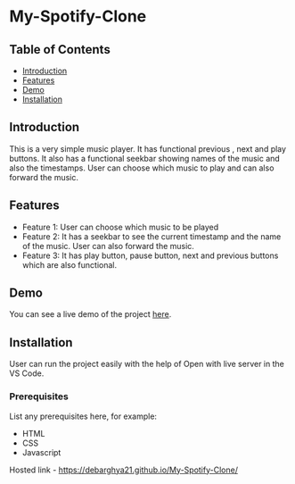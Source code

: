 # My-Spotify-Clone


## Table of Contents
- [Introduction](#introduction)
- [Features](#features)
- [Demo](#demo)
- [Installation](#installation)


## Introduction
This is a very simple music player. It has functional previous , next and play buttons. It also has a functional seekbar showing names of the music and also the timestamps. User can choose which music to play and can also forward the music.

## Features
- Feature 1: User can choose which music to be played
- Feature 2: It has a seekbar to see the current timestamp and the name of the music. User can also forward the music.
- Feature 3: It has play button, pause button, next and previous buttons which are also functional.

## Demo
You can see a live demo of the project [here]([http://example.com](https://debarghya21.github.io/My-Spotify-Clone/)).

## Installation
User can run the project easily with the help of Open with live server in the VS Code.

### Prerequisites
List any prerequisites here, for example:
- HTML
- CSS
- Javascript




Hosted link - https://debarghya21.github.io/My-Spotify-Clone/
